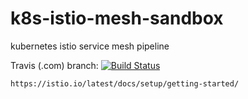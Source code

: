 # k8s-istio-mesh-sandbox
kubernetes istio service mesh pipeline

Travis (.com) branch:
[![Build Status](https://travis-ci.com/githubfoam/k8s-istio-mesh-sandbox.svg?branch=master)](https://travis-ci.com/githubfoam/k8s-istio-mesh-sandbox)  


~~~~
https://istio.io/latest/docs/setup/getting-started/
~~~~

